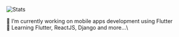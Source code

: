 ![Stats](https://github-readme-stats.vercel.app/api?username=johnkhor0216&show_icons=true&theme=cobalt) 

🔭 I’m currently working on mobile apps development using Flutter\
🌱 Learning Flutter, ReactJS, Django and more...\
